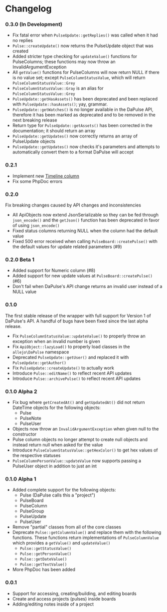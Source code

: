 # Changelog

### 0.3.0 (In Development)

- Fix fatal error when `PulseUpdate::getReplies()` was called when it had no replies
- `Pulse::createUpdate()` now returns the PulseUpdate object that was created
- Added stricter type checking for `updateValue()` functions for PulseColumns; these functions may now throw an InvalidArgumentException
- All `getValue()` functions for PulseColumns will now return NULL if there is no value set; except `PulseColumnStatusValue`, which will return `PulseColumnStatusValue::Grey`
- `PulseColumnStatusValue::Gray` is an alias for `PulseColumnStatusValue::Grey`
- `PulseUpdate::getHasAssets()` has been deprecated and been replaced with `PulseUpdate::hasAssets()`; yay, grammar.
- `PulseUpdate::getWatches()` is no longer available in the DaPulse API, therefore it has been marked as deprecated and to be removed in the next breaking release
- Return type for `PulseUpdate::getAssets()` has been corrected in the documentation; it should return an array
- `PulseUpdate::getUpdates()` now correctly returns an array of PulseUpdate objects
- `PulseUpdate::getUpdates()` now checks it's parameters and attempts to automatically convert them to a format DaPulse will accept

### 0.2.1

- Implement new [Timeline column](https://support.dapulse.com/hc/en-us/articles/213491229-What-is-the-Timeline-)
- Fix some PhpDoc errors

### 0.2.0

Fix breaking changes caused by API changes and inconsistencies

- All ApiObjects now extend JsonSerializable so they can be fed through `json_encode()` and the `getJson()` function has been deprecated in favor of using `json_encode()`
- Fixed status columns returning NULL when the column had the default value
- Fixed 500 error received when calling `PulseBoard::createPulse()` with the default values for update related parameters (#9)

### 0.2.0 Beta 1

- Added support for Numeric column (#8)
- Added support for new update values at `PulseBoard::createPulse()` (#6)
- Don't fail when DaPulse's API change returns an invalid user instead of a NULL value

### 0.1.0

The first stable release of the wrapper with full support for Version 1 of DaPulse's API. A handful of bugs have been
fixed since the last alpha release.

- Fix `PulseColumnStatusValue::updateValue()` to properly throw an exception when an invalid number is given
- Fix `ApiObject::lazyLoad()` to properly load classes in the `allejo\DaPulse` namespace
- Deprecated `PulseUpdate::getUser()` and replaced it with `PulseUpdate::getAuthor()`
- Fix `PulseUpdate::createUpdate()` to actually work
- Introduce `Pulse::editName()` to reflect recent API updates
- Introduce `Pulse::archivePulse()` to reflect recent API updates

### 0.1.0 Alpha 2

- Fix bug where `getCreatedAt()` and `getUpdatedAt()` did not return DateTime objects for the following objects:
    - Pulse
    - PulseNote
    - PulseUser
- Objects now throw an `InvalidArgumentException` when given null to the constructor
- Pulse column objects no longer attempt to create null objects and instead return null when asked for the value
- Introduce `PulseColumnStatusValue::getHexColor()` to get hex values of the respective statuses
- `PulseColumnPersonValue::updateValue` now supports passing a PulseUser object in addition to just an int

### 0.1.0 Alpha 1

- Added complete support for the following objects:
    - Pulse (DaPulse calls this a "project")
    - PulseBoard
    - PulseColumn
    - PulseGroup
    - PulseUpdate
    - PulseUser
- Remove "partial" classes from all of the core classes
- Deprecate `Pulse::getColumnValue()` and replace them with the following functions. These functions return
  implementations of `PulseColumnValue` which provides a `getValue()` and `updateValue()`
    - `Pulse::getStatusValue()`
    - `Pulse::getPersonValue()`
    - `Pulse::getDateValue()`
    - `Pulse::getTextValue()`
- More PhpDoc has been added

### 0.0.1

- Support for accessing, creating/building, and editing boards
- Create and access projects (pulses) inside boards
- Adding/editing notes inside of a project